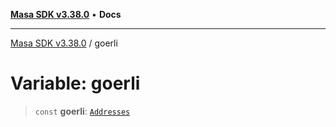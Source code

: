 [**Masa SDK v3.38.0**](../README.md) • **Docs**

***

[Masa SDK v3.38.0](../globals.md) / goerli

# Variable: goerli

> `const` **goerli**: [`Addresses`](../interfaces/Addresses.md)
